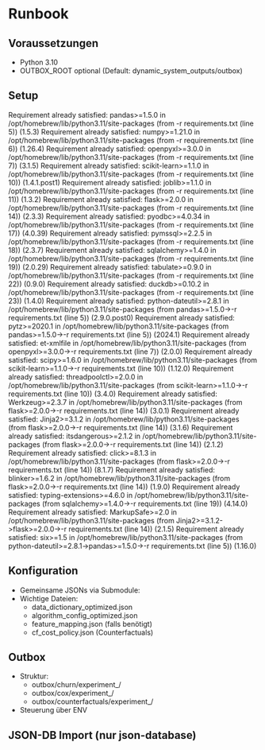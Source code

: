 # Runbook

## Voraussetzungen
- Python 3.10
- OUTBOX_ROOT optional (Default: dynamic_system_outputs/outbox)

## Setup
Requirement already satisfied: pandas>=1.5.0 in /opt/homebrew/lib/python3.11/site-packages (from -r requirements.txt (line 5)) (1.5.3)
Requirement already satisfied: numpy>=1.21.0 in /opt/homebrew/lib/python3.11/site-packages (from -r requirements.txt (line 6)) (1.26.4)
Requirement already satisfied: openpyxl>=3.0.0 in /opt/homebrew/lib/python3.11/site-packages (from -r requirements.txt (line 7)) (3.1.5)
Requirement already satisfied: scikit-learn>=1.1.0 in /opt/homebrew/lib/python3.11/site-packages (from -r requirements.txt (line 10)) (1.4.1.post1)
Requirement already satisfied: joblib>=1.1.0 in /opt/homebrew/lib/python3.11/site-packages (from -r requirements.txt (line 11)) (1.3.2)
Requirement already satisfied: flask>=2.0.0 in /opt/homebrew/lib/python3.11/site-packages (from -r requirements.txt (line 14)) (2.3.3)
Requirement already satisfied: pyodbc>=4.0.34 in /opt/homebrew/lib/python3.11/site-packages (from -r requirements.txt (line 17)) (4.0.39)
Requirement already satisfied: pymssql>=2.2.5 in /opt/homebrew/lib/python3.11/site-packages (from -r requirements.txt (line 18)) (2.3.7)
Requirement already satisfied: sqlalchemy>=1.4.0 in /opt/homebrew/lib/python3.11/site-packages (from -r requirements.txt (line 19)) (2.0.29)
Requirement already satisfied: tabulate>=0.9.0 in /opt/homebrew/lib/python3.11/site-packages (from -r requirements.txt (line 22)) (0.9.0)
Requirement already satisfied: duckdb>=0.10.2 in /opt/homebrew/lib/python3.11/site-packages (from -r requirements.txt (line 23)) (1.4.0)
Requirement already satisfied: python-dateutil>=2.8.1 in /opt/homebrew/lib/python3.11/site-packages (from pandas>=1.5.0->-r requirements.txt (line 5)) (2.9.0.post0)
Requirement already satisfied: pytz>=2020.1 in /opt/homebrew/lib/python3.11/site-packages (from pandas>=1.5.0->-r requirements.txt (line 5)) (2024.1)
Requirement already satisfied: et-xmlfile in /opt/homebrew/lib/python3.11/site-packages (from openpyxl>=3.0.0->-r requirements.txt (line 7)) (2.0.0)
Requirement already satisfied: scipy>=1.6.0 in /opt/homebrew/lib/python3.11/site-packages (from scikit-learn>=1.1.0->-r requirements.txt (line 10)) (1.12.0)
Requirement already satisfied: threadpoolctl>=2.0.0 in /opt/homebrew/lib/python3.11/site-packages (from scikit-learn>=1.1.0->-r requirements.txt (line 10)) (3.4.0)
Requirement already satisfied: Werkzeug>=2.3.7 in /opt/homebrew/lib/python3.11/site-packages (from flask>=2.0.0->-r requirements.txt (line 14)) (3.0.1)
Requirement already satisfied: Jinja2>=3.1.2 in /opt/homebrew/lib/python3.11/site-packages (from flask>=2.0.0->-r requirements.txt (line 14)) (3.1.6)
Requirement already satisfied: itsdangerous>=2.1.2 in /opt/homebrew/lib/python3.11/site-packages (from flask>=2.0.0->-r requirements.txt (line 14)) (2.1.2)
Requirement already satisfied: click>=8.1.3 in /opt/homebrew/lib/python3.11/site-packages (from flask>=2.0.0->-r requirements.txt (line 14)) (8.1.7)
Requirement already satisfied: blinker>=1.6.2 in /opt/homebrew/lib/python3.11/site-packages (from flask>=2.0.0->-r requirements.txt (line 14)) (1.9.0)
Requirement already satisfied: typing-extensions>=4.6.0 in /opt/homebrew/lib/python3.11/site-packages (from sqlalchemy>=1.4.0->-r requirements.txt (line 19)) (4.14.0)
Requirement already satisfied: MarkupSafe>=2.0 in /opt/homebrew/lib/python3.11/site-packages (from Jinja2>=3.1.2->flask>=2.0.0->-r requirements.txt (line 14)) (2.1.5)
Requirement already satisfied: six>=1.5 in /opt/homebrew/lib/python3.11/site-packages (from python-dateutil>=2.8.1->pandas>=1.5.0->-r requirements.txt (line 5)) (1.16.0)

## Konfiguration
- Gemeinsame JSONs via Submodule: 
- Wichtige Dateien:
  - data_dictionary_optimized.json
  - algorithm_config_optimized.json
  - feature_mapping.json (falls benötigt)
  - cf_cost_policy.json (Counterfactuals)

## Outbox
- Struktur:
  - outbox/churn/experiment_<id>/
  - outbox/cox/experiment_<id>/
  - outbox/counterfactuals/experiment_<id>/
- Steuerung über ENV 

## JSON-DB Import (nur json-database)

